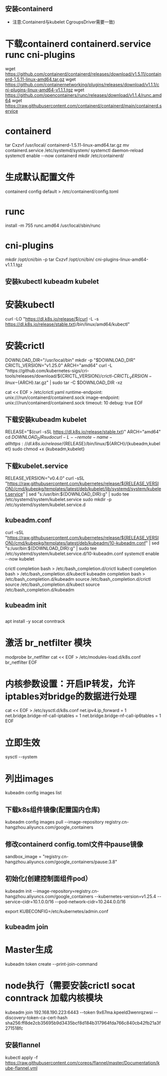 ## 安装containerd

-   注意:Containerd与kubelet CgroupsDriver需要一致)

# 下载containerd containerd.service runc cni-plugins 
wget https://github.com/containerd/containerd/releases/download/v1.5.11/containerd-1.5.11-linux-amd64.tar.gz
wget https://github.com/containernetworking/plugins/releases/download/v1.1.1/cni-plugins-linux-amd64-v1.1.1.tgz
wget https://github.com/opencontainers/runc/releases/download/v1.1.4/runc.amd64
wget https://raw.githubusercontent.com/containerd/containerd/main/containerd.service

# containerd
tar Cxzvf /usr/local/ containerd-1.5.11-linux-amd64.tar.gz
mv containerd.service  /etc/systemd/system/
systemctl daemon-reload 
systemctl enable --now containerd
mkdir /etc/containerd/
# 生成默认配置文件
containerd config default > /etc/containerd/config.toml

# runc
install -m 755 runc.amd64 /usr/local/sbin/runc
# cni-plugins
mkdir /opt/cni/bin -p
tar Cxzvf /opt/cni/bin/ cni-plugins-linux-amd64-v1.1.1.tgz

## 安装kubectl kubeadm kubelet

# 安装kubectl
curl -LO "https://dl.k8s.io/release/$(curl -L -s https://dl.k8s.io/release/stable.txt)/bin/linux/amd64/kubectl"
#  安装crictl
DOWNLOAD_DIR="/usr/local/bin"
mkdir -p "$DOWNLOAD_DIR"
CRICTL_VERSION="v1.25.0"
ARCH="amd64"
curl -L "https://github.com/kubernetes-sigs/cri-tools/releases/download/${CRICTL_VERSION}/crictl-${CRICTL_VERSION}-linux-${ARCH}.tar.gz" | sudo tar -C $DOWNLOAD_DIR -xz

cat << EOF > /etc/crictl.yaml
runtime-endpoint: unix:///run/containerd/containerd.sock
image-endpoint: unix:///run/containerd/containerd.sock
timeout: 10
debug: true
EOF


## 下载安装kubeadm kubelet
RELEASE="$(curl -sSL https://dl.k8s.io/release/stable.txt)"
ARCH="amd64"
cd $DOWNLOAD_DIR
sudo curl -L --remote-name-all https://dl.k8s.io/release/${RELEASE}/bin/linux/${ARCH}/{kubeadm,kubelet}
sudo chmod +x {kubeadm,kubelet}
## 下载kubelet.service
RELEASE_VERSION="v0.4.0"
curl -sSL "https://raw.githubusercontent.com/kubernetes/release/${RELEASE_VERSION}/cmd/kubepkg/templates/latest/deb/kubelet/lib/systemd/system/kubelet.service" | sed "s:/usr/bin:${DOWNLOAD_DIR}:g" | sudo tee /etc/systemd/system/kubelet.service
sudo mkdir -p /etc/systemd/system/kubelet.service.d
## kubeadm.conf
curl -sSL "https://raw.githubusercontent.com/kubernetes/release/${RELEASE_VERSION}/cmd/kubepkg/templates/latest/deb/kubeadm/10-kubeadm.conf" | sed "s:/usr/bin:${DOWNLOAD_DIR}:g" | sudo tee /etc/systemd/system/kubelet.service.d/10-kubeadm.conf
systemctl enable --now kubelet

crictl completion bash > /etc/bash_completion.d/crictl
kubectl completion bash > /etc/bash_completion.d/kubectl
kubeadm completion bash > /etc/bash_completion.d/kubeadm
source /etc/bash_completion.d/crictl 
source /etc/bash_completion.d/kubect
source /etc/bash_completion.d/kubeadm

## kubeadm init

## 
apt install -y socat conntrack

# 激活 br_netfilter 模块
modprobe br_netfilter
cat << EOF > /etc/modules-load.d/k8s.conf
br_netfilter
EOF

# 内核参数设置：开启IP转发，允许iptables对bridge的数据进行处理
cat << EOF > /etc/sysctl.d/k8s.conf 
net.ipv4.ip_forward = 1
net.bridge.bridge-nf-call-iptables = 1
net.bridge.bridge-nf-call-ip6tables = 1
EOF

# 立即生效
sysctl --system


# 列出images
kubeadm config images list

## 下载k8s组件镜像(配置国内仓库)
kubeadm config images pull --image-repository registry.cn-hangzhou.aliyuncs.com/google_containers

## 修改containerd config.toml文件中pause镜像
sandbox_image = "registry.cn-hangzhou.aliyuncs.com/google_containers/pause:3.8"
## 初始化(创建控制面组件pod）
kubeadm init --image-repository=registry.cn-hangzhou.aliyuncs.com/google_containers  --kubernetes-version=v1.25.4 --service-cidr=10.1.0.0/16 --pod-network-cidr=10.244.0.0/16


export KUBECONFIG=/etc/kubernetes/admin.conf

## kubeadm join

# Master生成
kubeadm token create --print-join-command

# node执行（需要安装crictl socat conntrack 加载内核模块
kubeadm join 192.168.190.223:6443 --token 9x67ma.kpeeld3wenrqzwsi --discovery-token-ca-cert-hash sha256:ff8de2cb35695b9d3435bcf8d184b317964fda766c840cb42fb21a3f271518fc

## 安装flannel

kubectl apply -f https://raw.githubusercontent.com/coreos/flannel/master/Documentation/kube-flannel.yml